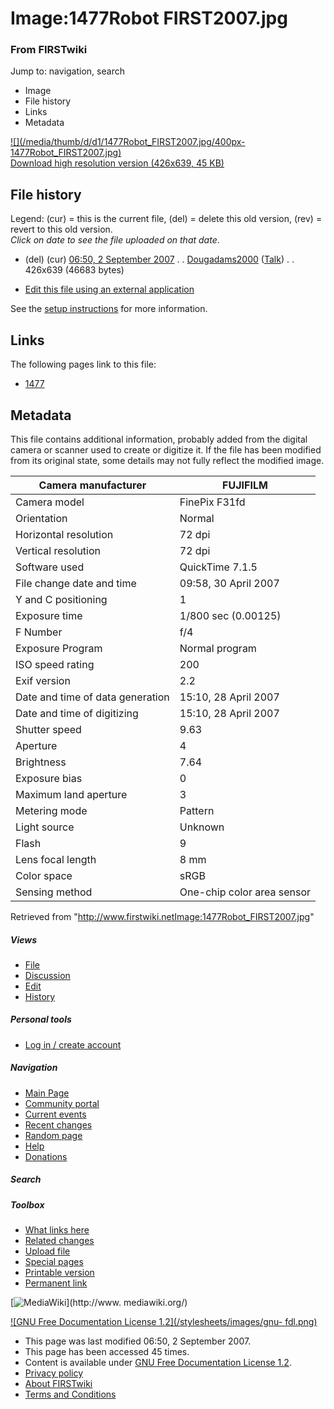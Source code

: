 

# Image:1477Robot FIRST2007.jpg

### From FIRSTwiki

Jump to: navigation, search

  * Image
  * File history
  * Links
  * Metadata

[![](/media/thumb/d/d1/1477Robot_FIRST2007.jpg/400px-
1477Robot_FIRST2007.jpg)](/media/d/d1/1477Robot_FIRST2007.jpg)  
[Download high resolution version (426x639, 45
KB)](/media/d/d1/1477Robot_FIRST2007.jpg)

## File history

Legend: (cur) = this is the current file, (del) = delete this old version,
(rev) = revert to this old version.  
_Click on date to see the file uploaded on that date_.

  * (del) (cur) [06:50, 2 September 2007](/media/d/d1/1477Robot_FIRST2007.jpg "/media/d/d1/1477Robot FIRST2007.jpg" ) . . [Dougadams2000](/index.php?title=User:Dougadams2000&action=edit "User:Dougadams2000" ) ([Talk](User_talk:Dougadams2000 "User talk:Dougadams2000" )) . . 426x639 (46683 bytes)
  

  * [Edit this file using an external application](/index.php?title=Image:1477Robot_FIRST2007.jpg&action=edit&externaledit=true&mode=file "Image:1477Robot FIRST2007.jpg" )

See the [setup
instructions](http://meta.wikimedia.org/wiki/Help:External_editors
"http://meta.wikimedia.org/wiki/Help:External_editors" ) for more information.

## Links

The following pages link to this file:

  * [1477](1477 "1477" )

## Metadata

This file contains additional information, probably added from the digital
camera or scanner used to create or digitize it. If the file has been modified
from its original state, some details may not fully reflect the modified
image.

Camera manufacturer |  FUJIFILM  
---|---  
Camera model |  FinePix F31fd  
Orientation |  Normal  
Horizontal resolution |  72 dpi  
Vertical resolution |  72 dpi  
Software used |  QuickTime 7.1.5  
File change date and time |  09:58, 30 April 2007  
Y and C positioning |  1  
Exposure time |  1/800 sec (0.00125)  
F Number |  f/4  
Exposure Program |  Normal program  
ISO speed rating |  200  
Exif version |  2.2  
Date and time of data generation |  15:10, 28 April 2007  
Date and time of digitizing |  15:10, 28 April 2007  
Shutter speed |  9.63  
Aperture |  4  
Brightness |  7.64  
Exposure bias |  0  
Maximum land aperture |  3  
Metering mode |  Pattern  
Light source |  Unknown  
Flash |  9  
Lens focal length |  8 mm  
Color space |  sRGB  
Sensing method |  One-chip color area sensor  
  
Retrieved from
"<http://www.firstwiki.netImage:1477Robot_FIRST2007.jpg>"

##### Views

  * [File](Image:1477Robot_FIRST2007.jpg)
  * [Discussion](/index.php?title=Image_talk:1477Robot_FIRST2007.jpg&action=edit)
  * [Edit](/index.php?title=Image:1477Robot_FIRST2007.jpg&action=edit)
  * [History](/index.php?title=Image:1477Robot_FIRST2007.jpg&action=history)

##### Personal tools

  * [Log in / create account](/index.php?title=Special:Userlogin&returnto=Image:1477Robot_FIRST2007.jpg)

[](Main_Page "Main Page" )

##### Navigation

  * [Main Page](Main_Page)
  * [Community portal](FIRSTwiki:Community_portal)
  * [Current events](Current_events)
  * [Recent changes](Special:Recentchanges)
  * [Random page](Special:Random)
  * [Help](FIRSTwiki:Help)
  * [Donations](FIRSTwiki:Site_support)

##### Search



##### Toolbox

  * [What links here](Special:Whatlinkshere/Image:1477Robot_FIRST2007.jpg)
  * [Related changes](Special:Recentchangeslinked/Image:1477Robot_FIRST2007.jpg)
  * [Upload file](Special:Upload)
  * [Special pages](Special:Specialpages)
  * [Printable version](/index.php?title=Image:1477Robot_FIRST2007.jpg&printable=yes)
  * [Permanent link](/index.php?title=Image:1477Robot_FIRST2007.jpg&oldid=62836)

[![MediaWiki](/skins/common/images/poweredby_mediawiki_88x31.png)](http://www.
mediawiki.org/)

[![GNU Free Documentation License 1.2](/stylesheets/images/gnu-
fdl.png)](http://www.gnu.org/copyleft/fdl.html)

  * This page was last modified 06:50, 2 September 2007.
  * This page has been accessed 45 times.
  * Content is available under [GNU Free Documentation License 1.2](http://www.gnu.org/copyleft/fdl.html "http://www.gnu.org/copyleft/fdl.html" ).
  * [Privacy policy](FIRSTwiki:Privacy_policy "FIRSTwiki:Privacy policy" )
  * [About FIRSTwiki](FIRSTwiki:About "FIRSTwiki:About" )
  * [Terms and Conditions](FIRSTwiki:Terms_and_conditions "FIRSTwiki:Terms and conditions" )

